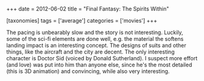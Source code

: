 +++
date = 2012-06-02
title = "Final Fantasy: The Spirits Within"

[taxonomies]
tags = ['average']
categories = ['movies']
+++

The pacing is unbearably slow and the story is not interesting. Luckily,
some of the sci-fi elements are done well, e.g. the material the softens
landing impact is an interesting concept. The designs of suits and other
things, like the aircraft and the city are decent. The only interesting
character is Doctor Sid (voiced by Donald Sutherland). I suspect more
effort (and love) was put into him than anyone else, since he's the
most detailed (this is 3D animation) and convincing, while also very
interesting.
